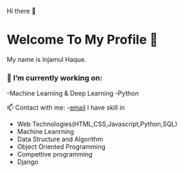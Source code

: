 Hi there 👋  <br/>
# Welcome To My Profile 👋

My name is Injamul Haque.
### 🔭 I’m currently working on:
  -Machine Learning & Deep Learning
  -Python

 

📫 Contact with me:
  -[email](mailto:injamul15-3798@diu.edu.bd)
I have skill in
- Web Technologies(HTML,CSS,Javascript,Python,SQL)
- Machine Leanrning 
- Data Structure and Algorithm
- Object Oriented Programming
- Compettive programming
- Django


<!--
**injamul3798/injamul3798** is a ✨ _special_ ✨ repository because its `README.md` (this file) appears on your GitHub profile.

Here are some ideas to get you started:

- 🔭 I’m currently working on Object Oriented Programming
- 🌱 I’m currently learning Database management System
- 👯 I’m looking to collaborate on some project based on OOP
- 🤔 I’m looking for help with ...
- 💬 Ask me about ...
- 📫 How to reach me: injamul15-3798@diu.edu.bd
- 😄 Pronouns: ...
- ⚡ Fun fact: ...
-->
